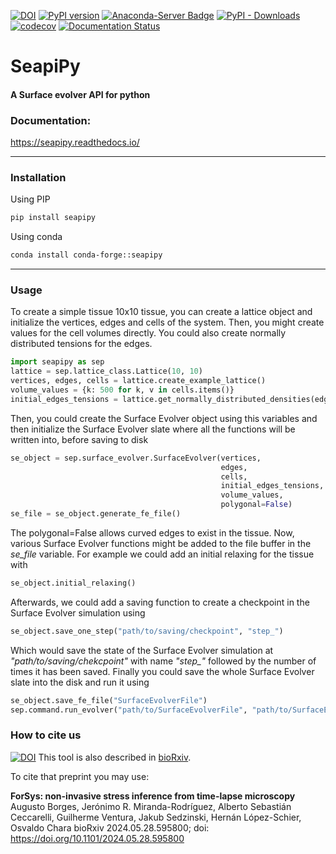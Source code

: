 [![DOI](https://zenodo.org/badge/DOI/10.5281/zenodo.10809290.svg)](https://doi.org/10.5281/zenodo.10809290)
[![PyPI version](https://badge.fury.io/py/seapipy.svg)](https://pypi.org/project/seapipy/)
[![Anaconda-Server Badge](https://anaconda.org/conda-forge/seapipy/badges/version.svg)](https://anaconda.org/conda-forge/seapipy)
[![PyPI - Downloads](https://img.shields.io/pypi/dm/seapipy)](https://pypi.org/project/seapipy/)
[![codecov](https://codecov.io/gh/borgesaugusto/seapipy/graph/badge.svg?token=SJFFTX412I)](https://codecov.io/gh/borgesaugusto/seapipy)
[![Documentation Status](https://readthedocs.org/projects/seapipy/badge/?version=latest)](https://seapipy.readthedocs.io/en/latest/?badge=latest)
# SeapiPy 
#### A Surface evolver API for python


###  Documentation: 
https://seapipy.readthedocs.io/

---

###  Installation
Using PIP
```bash
pip install seapipy
```

Using conda
```bash
conda install conda-forge::seapipy
```
---

###  Usage
To create a simple tissue 10x10 tissue, you can create a lattice object and initialize the vertices, edges and cells of 
the system. Then, you might create values for the cell volumes directly. You could also create normally distributed
tensions for the edges.
```python
import seapipy as sep
lattice = sep.lattice_class.Lattice(10, 10)
vertices, edges, cells = lattice.create_example_lattice()
volume_values = {k: 500 for k, v in cells.items()}
initial_edges_tensions = lattice.get_normally_distributed_densities(edges)
```

Then, you could create the Surface Evolver object using this variables and then initialize the Surface Evolver slate 
where all the functions will be written into, before saving to disk
```python
se_object = sep.surface_evolver.SurfaceEvolver(vertices, 
                                               edges, 
                                               cells,
                                               initial_edges_tensions, 
                                               volume_values, 
                                               polygonal=False)
se_file = se_object.generate_fe_file()
```

The polygonal=False allows curved edges to exist in the tissue. Now, various Surface Evolver functions might be added 
to the file buffer in the *se_file* variable. For example we could add an initial relaxing for the tissue with
```python
se_object.initial_relaxing()
```

Afterwards, we could add a saving function to create a checkpoint in the Surface Evolver simulation using
```python
se_object.save_one_step("path/to/saving/checkpoint", "step_")
```

Which would save the state of the Surface Evolver simulation at *"path/to/saving/chekcpoint"* with name *"step_"* followed
by the number of times it has been saved. 
Finally you could save the whole Surface Evolver slate into the disk and run it using
```python
se_object.save_fe_file("SurfaceEvolverFile")
sep.command.run_evolver("path/to/SurfaceEvolverFile", "path/to/SurfaceEvolverExecutable")
```


### How to cite us
[![DOI](https://zenodo.org/badge/DOI/10.5281/zenodo.10809290.svg)](https://doi.org/10.5281/zenodo.10809290)
This tool is also described in [bioRxiv](https://www.biorxiv.org/content/10.1101/2024.05.28.595800v1).

To cite that preprint you may use:

**ForSys: non-invasive stress inference from time-lapse microscopy**
Augusto Borges, Jerónimo R. Miranda-Rodríguez, Alberto Sebastián Ceccarelli, Guilherme Ventura, Jakub Sedzinski, Hernán López-Schier, Osvaldo Chara
bioRxiv 2024.05.28.595800; doi: https://doi.org/10.1101/2024.05.28.595800
